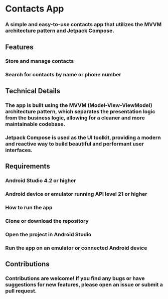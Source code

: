 # Contacts App

### A simple and easy-to-use contacts app that utilizes the MVVM architecture pattern and Jetpack Compose.

## Features
### Store and manage contacts
### Search for contacts by name or phone number


## Technical Details

### The app is built using the MVVM (Model-View-ViewModel) architecture pattern, which separates the presentation logic from the business logic, allowing for a cleaner and more maintainable codebase.

### Jetpack Compose is used as the UI toolkit, providing a modern and reactive way to build beautiful and performant user interfaces.

## Requirements
### Android Studio 4.2 or higher
### Android device or emulator running API level 21 or higher
### How to run the app
### Clone or download the repository
### Open the project in Android Studio
### Run the app on an emulator or connected Android device
## Contributions
### Contributions are welcome! If you find any bugs or have suggestions for new features, please open an issue or submit a pull request.
